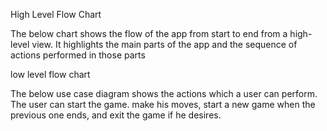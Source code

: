 High Level Flow Chart

The below chart shows the flow of the app from start to end from a high-level view. It highlights the main parts of the app and the sequence of actions performed in those parts

low level flow chart

The below use case diagram shows the actions which a user can perform. The user can start the game. make his moves, start a new game when the previous one ends, and exit the game if he desires.
